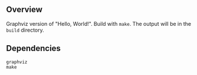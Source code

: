 ## Overview

Graphviz version of "Hello, World!". Build with `make`. The output will be in
the `build` directory.

## Dependencies

```
graphviz
make
```
